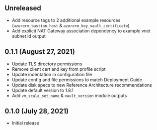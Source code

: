 ## Unreleased

* Add resource tags to 2 additional example resources (`azurerm_bastion_host` & `azurerm_key_vault_certificate`)
* Add explicit NAT Gateway association dependency to example vnet subnet id output

## 0.1.1 (August 27, 2021)

* Update TLS directory permissions
* Remove client cert and key from profile script
* Update indentation in configuration file
* Update config and file permissions to match Deployment Guide
* Update disk specs to new Reference Architecture recommendations
* Update default version to 1.8.1
* Add `vm_scale_set_name` & `vault_version` module outputs

## 0.1.0 (July 28, 2021)

* Initial release
